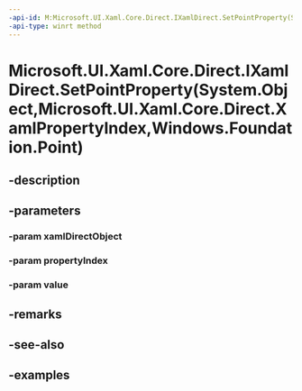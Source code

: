 ```yaml
---
-api-id: M:Microsoft.UI.Xaml.Core.Direct.IXamlDirect.SetPointProperty(System.Object,Microsoft.UI.Xaml.Core.Direct.XamlPropertyIndex,Windows.Foundation.Point)
-api-type: winrt method
---
```


# Microsoft.UI.Xaml.Core.Direct.IXamlDirect.SetPointProperty(System.Object,Microsoft.UI.Xaml.Core.Direct.XamlPropertyIndex,Windows.Foundation.Point)

<!--
public void SetPointProperty (object xamlDirectObject, Microsoft.UI.Xaml.Core.Direct.XamlPropertyIndex propertyIndex, Windows.Foundation.Point value);
-->

## -description

## -parameters

### -param xamlDirectObject

### -param propertyIndex

### -param value

## -remarks

## -see-also

## -examples

